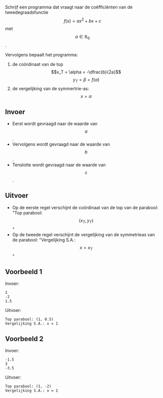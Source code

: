 Schrijf een programma dat vraagt naar de coëfficiënten van de tweedegraadsfunctie $$f(x) = ax^2 + bx + c$$ met $$a \in \mathbb{R}_0$$.

Vervolgens bepaalt het programma:
1. de coördinaat van de top
   $$x_T = \alpha = -\dfrac{b}{2a}$$
   $$y_T = \beta  = f(\alpha)$$
2. de vergelijking van de symmertrie-as: $$x = \alpha$$
   
## Invoer
- Eerst wordt gevraagd naar de waarde van $$a$$.
- Vervolgens wordt gevraagd naar de waarde van $$b$$.
- Tenslotte wordt gevraagd naar de waarde van $$c$$.

## Uitvoer
- Op de eerste regel verschijnt de coördinaat van de top van de parabool: "Top parabool: $$(x_T, y_T)$$"
- Op de tweede regel verschijnt de vergelijking van de symmetrieas van de parabool: "Vergelijking S.A.: $$x = x_T$$"

## Voorbeeld 1
Invoer:
```
1
-2
1.5
```
Uitvoer:
```
Top parabool: (1, 0.5)
Vergelijking S.A.: x = 1
```

## Voorbeeld 2
Invoer:
```
-1.5
3
-3.5
```
Uitvoer:
```
Top parabool: (1, -2)
Vergelijking S.A.: x = 1
```
